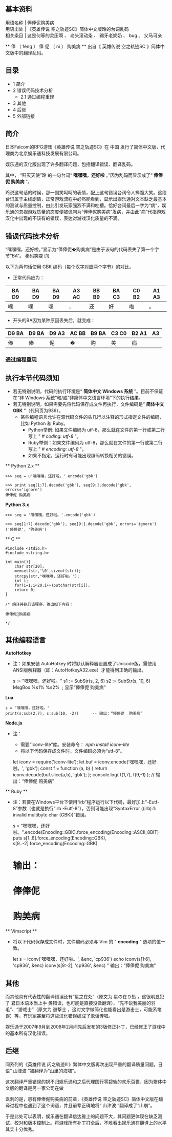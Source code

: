 **基本资料**  
---  
用语名称  |  俸俸伲购美病   
用语出处  |  《英雄传说 空之轨迹SC》简体中文版玲的台词乱码   
相关条目  |  这是何等的灵压啊  、  老头滚动条  、  踢牙老奶奶  、  bug  、  父马可亲   
  
** 俸  （  fèng  ）  俸  伲  （  ní  ）  购美病 ** 出自《  英雄传说 空之轨迹SC  》简体中文版中的翻译乱码。

##  目录

  * 1  简介 
  * 2  错误代码技术分析 
    * 2.1  通过编程重现 
  * 3  其他 
  * 4  后继 
  * 5  外部链接 

##  简介

日本Falcom的RPG游戏《英雄传说 空之轨迹SC》在  中国  发行了简体中文版，代理商为北京娱乐通科技发展有限公司。

娱乐通的汉化版出现了许多翻译问题，包括翻译错误、翻译乱码。

其中，  “歼灭天使”玲  的一句台词“ **嘿嘿嘿，还好啦** 。”因为乱码而显示成了“ **俸俸伲 购美病** ”。

玲说这句话的时候，那一副笑呵呵的表情，配上这句错误台词令人捧腹大笑。这段台词属于主线剧情，正常游戏流程中必然能看到，显示出娱乐通对文本缺乏最基本的测试与质量控制，由此引发玩家强烈不满和吐槽。恰好台词最后一字为“病”，娱乐通的忽视游戏质量的态度便被讽刺为“俸俸伲购美病”发病，并由此“病”代指游戏汉化中出现的不该有的错误，表达对游戏汉化质量的不满。

##  错误代码技术分析

“嘿嘿嘿，还好啦。”显示为“俸俸伲�购美病”是由于该句的代码丢失了第一个字节“BA”。 ~~移码突变~~ [1]

以下为两句话使用  GBK  编码（每个汉字对应两个字节）的对比。

  * 正常代码应为： 

BA D9  |  BA D9  |  BA D9  |  A3 AC  |  BB B9  |  BA C3  |  C0 B2  |  A1 A3   
---|---|---|---|---|---|---|---  
嘿  |  嘿  |  嘿  |  ，  |  还  |  好  |  啦  |  。   
  
  * 开头的BA因为某种原因丢失后，就变成： 

D9 BA  |  D9 BA  |  D9 A3  |  AC BB  |  B9 BA  |  C3 C0  |  B2 A1  |  A3   
---|---|---|---|---|---|---|---  
俸  |  俸  |  伲  |  �  |  购  |  美  |  病  |   
  
###  通过编程重现

执行本节代码须知  
---  
  
  * 若无特别说明，代码的执行环境是“ **简体中文 Windows 系统** ”。目前不保证在“非 Windows 系统”和/或“非简体中文语言环境”下的执行结果。 
  * 若无特别说明，如果需要先将代码保存成文件再执行，文件编码是“ **简体中文GBK** ”（代码页为936）。 
    * 某些编程语言允许在源代码文件的头几行以注释的形式指定文件的编码，比如 Python 和 Ruby。 
      * Python举例: 如果文件编码为 utf-8，那么就在文件的第一行或第二行写上 " _# coding: utf-8_ "。 
      * Ruby举例：如果文件编码为 utf-8，那么就在文件的第一行或第二行写上 " _# encoding: utf-8_ "。 
      * 如果不指定，运行时有可能出现编码转换相关的错误。 

  
  
** Python  2.x **

    
    
    >>> seq = u'嘿嘿嘿，还好啦。'.encode('gbk')
    
    >>> print seq[1:7].decode('gbk'), seq[9:].decode('gbk', errors='ignore')
    俸俸伲 购美病

**Python 3.x**

    
    
    >>> seq = '嘿嘿嘿，还好啦。'.encode('gbk')
    
    >>> seq[1:7].decode('gbk'), seq[9:].decode('gbk', errors='ignore')
    ('俸俸伲', '购美病')

** C  **

    
    
    #include <stdio.h>
    #include <string.h>
    
    int main(){
        char str[20];
        memset(str,'\0',sizeof(str));
        strcpy(str,"嘿嘿嘿，还好啦。");
        int i;
        for(i=1;i<20;i++)putchar(str[i]);
        return 0;
    }
    
    /* 编译并执行该程序，输出如下内容：
    
    俸俸伲购美病
    
    */

其他编程语言  
---  
**AutoHotkey**

  * 注：如果安装 AutoHotkey 时将默认解释器设置成了Unicode版，需使用ANSI版解释器（即：AutoHotkeyA32.exe）才能得到正确的输出。 

    
    
    s := "嘿嘿嘿，还好啦。"
    s1 := SubStr(s, 2, 6)
    s2 := SubStr(s, 10, 6)
    MsgBox %s1% %s2%  ; 显示“俸俸伲 购美病”

**Lua**

    
    
    s = "嘿嘿嘿，还好啦。"
    print(s:sub(2,7), s:sub(10, -2))      -- 输出：“俸俸伲  购美病”

**Node.js**

  * 注： 
    * 需要“iconv-lite”库。安装命令： _npm install iconv-lite_
    * 将以下代码保存成文件时，文件编码必须为“utf-8”。 

    
    
    let iconv = require('iconv-lite');
    let buf = iconv.encode('嘿嘿嘿，还好啦。', 'gbk');
    const f = function (a, b) { return iconv.decode(buf.slice(a,b), 'gbk'); };
    console.log( f(1,7), f(9,-1) );  // 输出：“俸俸伲 购美病”

** Ruby  **

  * 注：若要在Windows平台下使用“irb”程序运行以下代码，最好加上“-Eutf-8”参数（也就是执行“irb -Eutf-8”），否则可能出现“SyntaxError ((irb):1: invalid multibyte char (GBK))”错误。 

    
    
    s = "嘿嘿嘿，还好啦。".encode(Encoding::GBK).force_encoding(Encoding::ASCII_8BIT)
    puts s[1..6].force_encoding(Encoding::GBK), s[9..-2].force_encoding(Encoding::GBK)
    # 输出：
    # 俸俸伲
    # 购美病

** Vimscript  **

  * 将以下代码保存成文件时，文件编码必须与 Vim 的 " **encoding** " 选项的值一致。 

    
    
    let s = iconv('嘿嘿嘿，还好啦。', &enc, 'cp936')
    echo iconv(s[1:6], 'cp936', &enc) iconv(s[9:-2], 'cp936', &enc)
    " 输出：“俸俸伲 购美病”  
  
##  其他

而其他具有代表性的翻译错误还有“星之在处”（原文为  星の在り処  ，这很明显犯了  君日本语本当上手
类错误，也可能是直接没做翻译）、“先不说我美丽的羽毛”、“游戏士”（原文为  遊撃士
，这对文字做简化也能看出是游击士，可能系笔误）等，有玩家甚至将这些汉化错误编成了歌谣传唱。

娱乐通于2007年9月到2008年2月间先后发布的3版修正补丁，已经修正了游戏中的基本所有汉化错误。

##  后继

同系列的《英雄传说 闪之轨迹III》繁体中文版再次出现严重的翻译质量问题。日语“  山津波  ”被翻译为“山里的海啸”。

这次翻译严重错误的锅不归娱乐通和之后代理国行零碧轨的欢乐百世，因为繁体中文版的翻译是另一家公司在做

讽刺的是，患有俸俸伲购美病的前辈，《英雄传说 空之轨迹SC》简体中文版在翻译过程中也遇到了这个词语，并且前辈正确地将“  山津波  ”翻译成了“山崩”。

于是此处可以表明，娱乐通在翻译信达雅上的问题不大，其问题更体现在缺乏测试、校对和版本控制上。将游戏所有补丁打全后，不难看出娱乐通在翻译上的水平其实十分优秀。